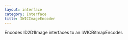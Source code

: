 ```yaml
---
layout: interface
category: Interface
title: IWICImageEncoder
---
```


Encodes ID2D1Image interfaces to an IWICBitmapEncoder.

